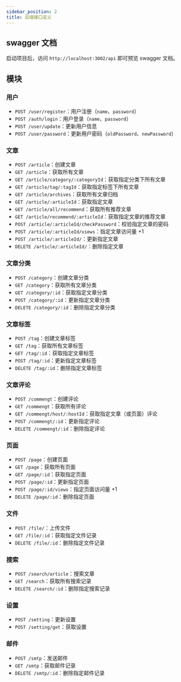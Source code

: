 ```yaml
---
sidebar_position: 2
title: 后端接口定义
---
```


## swagger 文档

启动项目后，访问 `http://localhost:3002/api` 即可预览 swagger 文档。

## 模块

### 用户

- `POST /user/register`：用户注册（`name`、`password`）
- `POST /auth/login`：用户登录（`name`、`password`）
- `POST /user/update`：更新用户信息
- `POST /user/password`：更新用户密码（`oldPassword`、`newPassword`）

### 文章

- `POST /article`：创建文章
- `GET /article`：获取所有文章
- `GET /article/category/:categoryId`：获取指定分类下所有文章
- `GET /article/tag/:tagId`：获取指定标签下所有文章
- `GET /article/archives`：获取所有文章归档
- `GET /article/:articleId`：获取指定文章
- `GET /article/all/recommend`：获取所有推荐文章
- `GET /article/recommend/:articleId`：获取指定文章的推荐文章
- `POST /article/:articleId/checkPassword`：校验指定文章的密码
- `POST /article/:articleId/views`：指定文章访问量 +1
- `POST /article/:articleId/`：更新指定文章
- `DELETE /article/:articleId/`：删除指定文章

### 文章分类

- `POST /category`：创建文章分类
- `GET /category`：获取所有文章分类
- `GET /category/:id`：获取指定文章分类
- `POST /category/:id`：更新指定文章分类
- `DELETE /category/:id`：删除指定文章分类

### 文章标签

- `POST /tag`：创建文章标签
- `GET /tag`：获取所有文章标签
- `GET /tag/:id`：获取指定文章标签
- `POST /tag/:id`：更新指定文章标签
- `DELETE /tag/:id`：删除指定文章标签

### 文章评论

- `POST /commengt`：创建评论
- `GET /commengt`：获取所有评论
- `GET /commengt/host/:hostId`：获取指定文章（或页面）评论
- `POST /commengt/:id`：更新指定评论
- `DELETE /commengt/:id`：删除指定评论

### 页面

- `POST /page`：创建页面
- `GET /page`：获取所有页面
- `GET /page/:id`：获取指定页面
- `POST /page/:id`：更新指定页面
- `POST /page/:id/views`：指定页面访问量 +1
- `DELETE /page/:id`：删除指定页面

### 文件

- `POST /file/`：上传文件
- `GET /file/:id`：获取指定文件记录
- `DELETE /file/:id`：删除指定文件记录

### 搜索

- `POST /search/article`：搜索文章
- `GET /search`：获取所有搜索记录
- `DELETE /search/:id`：删除指定搜索记录

### 设置

- `POST /setting`：更新设置
- `POST /setting/get`：获取设置

### 邮件

- `POST /smtp`：发送邮件
- `GET /smtp`：获取邮件记录
- `DELETE /smtp/:id`：删除指定邮件记录
